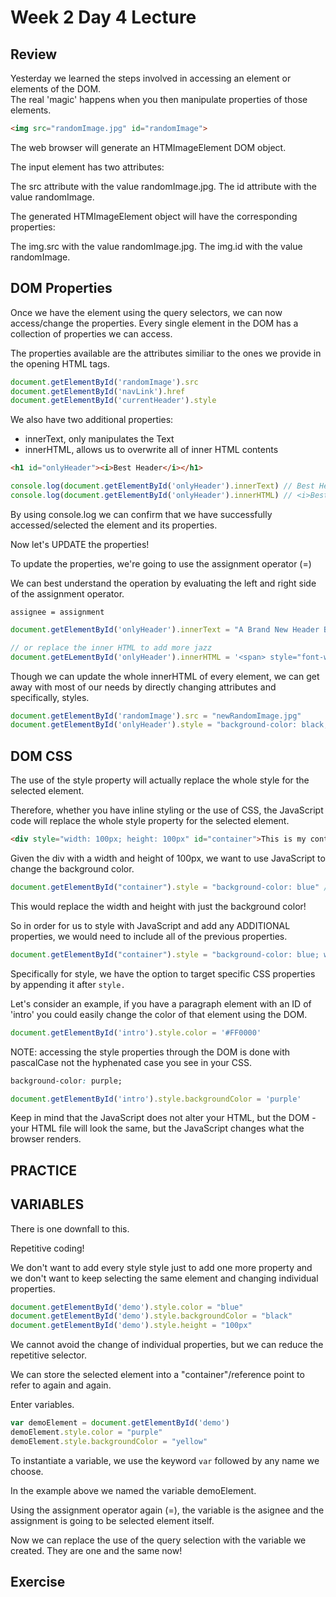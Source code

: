 # Week 2 Day 4 Lecture

## Review

Yesterday we learned the steps involved in accessing an element or elements of the DOM.  
The real 'magic' happens when you then manipulate properties of those elements.



```html
<img src="randomImage.jpg" id="randomImage">
```

The web browser will generate an HTMImageElement DOM object.

The input element has two attributes:

The src attribute with the value randomImage.jpg.
The id attribute with the value randomImage.

The generated HTMImageElement object will have the corresponding properties:

The img.src with the value randomImage.jpg.
The img.id with the value randomImage.

## DOM Properties

Once we have the element using the query selectors, we can now access/change the properties. Every single element in the DOM has a collection of properties we can access. 

The properties available are the attributes similiar to the ones we provide in the opening HTML tags.

```js
document.getElementById('randomImage').src
document.getElementById('navLink').href
document.getElementById('currentHeader').style
```

We also have two additional properties:
- innerText, only manipulates the Text
- innerHTML, allows us to overwrite all of inner HTML contents

```html
<h1 id="onlyHeader"><i>Best Header</i></h1>
```

```javascript
console.log(document.getElementById('onlyHeader').innerText) // Best Header
console.log(document.getElementById('onlyHeader').innerHTML) // <i>Best Header</i>
```

By using console.log we can confirm that we have successfully accessed/selected the element and its properties.

Now let's UPDATE the properties!

To update the properties, we're going to use the assignment operator (=)

We can best understand the operation by evaluating the left and right side of the assignment operator.

```syntax
assignee = assignment
```

```js
document.getElementById('onlyHeader').innerText = "A Brand New Header By JavaScript"

// or replace the inner HTML to add more jazz
document.getELementById('onlyHeader').innerHTML = '<span> style="font-weight: 300">A sleek Header</span>'
```

Though we can update the whole innerHTML of every element, we can get away with most of our needs by directly changing attributes and specifically, styles.

```js
document.getElementById('randomImage').src = "newRandomImage.jpg"
document.getElementById('onlyHeader').style = "background-color: black; color: white;"
```

## DOM CSS

The use of the style property will actually replace the whole style for the selected element.

Therefore, whether you have inline styling or the use of CSS, the JavaScript code will replace the whole style property for the selected element.

```html
<div style="width: 100px; height: 100px" id="container">This is my container</div>
```

Given the div with a width and height of 100px, we want to use JavaScript to change the background color.

```js
document.getElementById("container").style = "background-color: blue" // bad
```

This would replace the width and height with just the background color!

So in order for us to style with JavaScript and add any ADDITIONAL properties, we would need to include all of the previous properties.

```js
document.getElementById("container").style = "background-color: blue; width: 100px; height: 100px" // better but not good.
```

Specifically for style, we have the option to target specific CSS properties by appending it after `style.`

Let's consider an example, if you have a paragraph element with an ID of 'intro' you could easily change the color of that element using the DOM.

```js
document.getElementById('intro').style.color = '#FF0000'
```
NOTE: accessing the style properties through the DOM is done with pascalCase not the hyphenated case you see in your CSS.

```css
background-color: purple;
```

```js
document.getElementById('intro').style.backgroundColor = 'purple'
```

Keep in mind that the JavaScript does not alter your HTML, but the DOM - your HTML file will look the same, but the JavaScript changes what the browser renders.

## PRACTICE

## VARIABLES

There is one downfall to this.









Repetitive coding!


We don't want to add every style style just to add one more property
and we don't want to keep selecting the same element and changing individual properties.

```js
document.getElementById('demo').style.color = "blue"
document.getElementById('demo').style.backgroundColor = "black"
document.getElementById('demo').style.height = "100px"

```

We cannot avoid the change of individual properties, but we can reduce the repetitive selector.

We can store the selected element into a "container"/reference point to refer to again and again.

Enter variables.

```js
var demoElement = document.getElementById('demo')
demoElement.style.color = "purple"
demoElement.style.backgroundColor = "yellow"
```

To instantiate a variable, we use the keyword `var` followed by any name we choose.

In the example above we named the variable demoElement.

Using the assignment operator again (=), the variable is the asignee and the assignment is going to be selected element itself.

Now we can replace the use of the query selection with the variable we created. They are one and the same now!

## Exercise